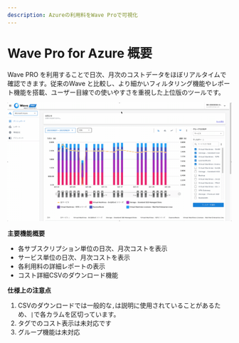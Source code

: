 ```yaml
---
description: Azureの利用料をWave Proで可視化
---
```


# Wave Pro for Azure 概要

Wave PRO を利用することで日次、月次のコストデータをほぼリアルタイムで確認できます。従来のWave と比較し、より細かいフィルタリング機能やレポート機能を搭載、ユーザー目線での使いやすさを重視した上位版のツールです。

![](<../.gitbook/assets/2021-09-17 18.33.46.gif>)

**主要機能概要**

* 各サブスクリプション単位の日次、月次コストを表示
* サービス単位の日次、月次コストを表示
* 各利用料の詳細レポートの表示
* コスト詳細CSVのダウンロード機能

**仕様上の注意点**

1. CSVのダウンロードでは一般的な`,`は説明に使用されていることがあるため、`|`で各カラムを区切っています。
2. タグでのコスト表示は未対応です
3. グループ機能は未対応
